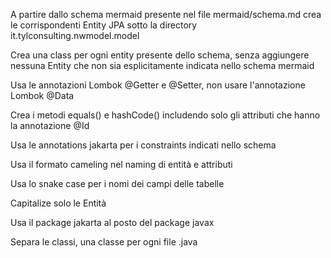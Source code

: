 A partire dallo schema mermaid presente nel file mermaid/schema.md crea le corrispondenti Entity JPA sotto la directory it.tylconsulting.nwmodel.model

Crea una class per ogni entity presente dello schema, senza aggiungere nessuna Entity che non sia esplicitamente indicata nello schema mermaid

Usa le annotazioni Lombok @Getter e @Setter, non usare l'annotazione Lombok @Data

Crea i metodi equals() e hashCode() includendo solo gli attributi che hanno la annotazione @Id

Usa le annotations jakarta per i constraints indicati nello schema

Usa il formato cameling nel naming di entità e attributi

Usa lo snake case per i nomi dei campi delle tabelle

Capitalize solo le Entità 

Usa il package jakarta al posto del package javax

Separa le classi, una classe per ogni file .java 
